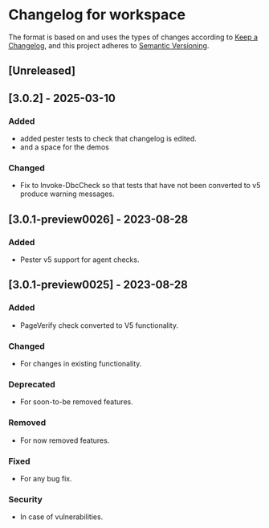 # Changelog for workspace

The format is based on and uses the types of changes according to [Keep a Changelog](https://keepachangelog.com/en/1.0.0/),
and this project adheres to [Semantic Versioning](https://semver.org/spec/v2.0.0.html).

## [Unreleased]

## [3.0.2] - 2025-03-10

### Added
 
- added pester tests to check that changelog is edited.
- and a space for the demos

### Changed

- Fix to Invoke-DbcCheck so that tests that have not been converted to v5 produce warning messages.

## [3.0.1-preview0026] - 2023-08-28

### Added

- Pester v5 support for agent checks.


## [3.0.1-preview0025] - 2023-08-28

### Added

- PageVerify check converted to V5 functionality.

### Changed

- For changes in existing functionality.

### Deprecated

- For soon-to-be removed features.

### Removed

- For now removed features.

### Fixed

- For any bug fix.

### Security

- In case of vulnerabilities.

